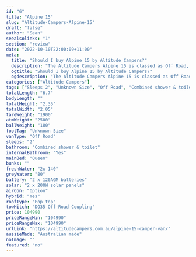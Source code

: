```yaml
---
id: "6"
title: "Alpine 15"
slug: "Altitude-Campers-Alpine-15"
draft: "false"
author: "Sean"
seealsolinks: "1"
section: "review"
date: "2022-10-10T22:00:09+11:00"
meta:
  title: "Should I buy Alpine 15 by Altitude Campers?"
  description: "The Altitude Campers Alpine 15 is classed as Off Road, and sleeps 2 people. It is Australian made and comes in at Unknown Size. It generally has Combined shower & toilet."
  ogtitle: "Should I buy Alpine 15 by Altitude Campers?"
  ogdescription: "The Altitude Campers Alpine 15 is classed as Off Road, and sleeps 2 people. It is Australian made and comes in at Unknown Size. It generally has Combined shower & toilet."
categories: ["Altitude Campers"]
tags: ["Sleeps 2", "Unknown Size", "Off Road", "Combined shower & toilet", "Pop top", "Over 100k", "Australian made"]
totalLength: "6.7"
bodyLength: ""
totalHeight: "2.35"
totalWidth: "2.05"
tareWeight: "1900"
atmWeight: "2500"
ballWeight: "180"
footTag: "Unknown Size"
vanType: "Off Road"
sleeps: "2"
bathroom: "Combined shower & toilet"
internalBathroom: "Yes"
mainBed: "Queen"
bunks: ""
freshWater: "2x 140"
greyWater: "80"
battery: "2 x 120AGM batteries"
solar: "2 x 200W solar panels"
airCon: "Option"
hybrid: "Yes"
roofType: "Pop top"
towHitch: "DO35 Off-Road Coupling"
price: 104990
priceRangeMin: "104990"
priceRangeMax: "104990"
urlLink: "https://altitudecampers.com.au/alpine-15-camper-van/"
aussieMade: "Australian made"
noImage: ""
featured: "no"
---
```

